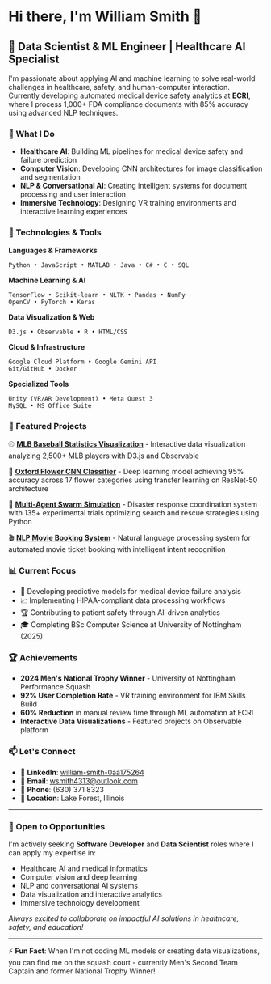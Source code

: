 # Hi there, I'm William Smith 👋

## 🔬 Data Scientist & ML Engineer | Healthcare AI Specialist

I'm passionate about applying AI and machine learning to solve real-world challenges in healthcare, safety, and human-computer interaction. Currently developing automated medical device safety analytics at **ECRI**, where I process 1,000+ FDA compliance documents with 85% accuracy using advanced NLP techniques.

### 🎯 What I Do
- **Healthcare AI**: Building ML pipelines for medical device safety and failure prediction
- **Computer Vision**: Developing CNN architectures for image classification and segmentation
- **NLP & Conversational AI**: Creating intelligent systems for document processing and user interaction
- **Immersive Technology**: Designing VR training environments and interactive learning experiences

### 🔧 Technologies & Tools

**Languages & Frameworks**
```
Python • JavaScript • MATLAB • Java • C# • C • SQL
```

**Machine Learning & AI**
```
TensorFlow • Scikit-learn • NLTK • Pandas • NumPy
OpenCV • PyTorch • Keras
```

**Data Visualization & Web**
```
D3.js • Observable • R • HTML/CSS
```

**Cloud & Infrastructure**
```
Google Cloud Platform • Google Gemini API
Git/GitHub • Docker
```

**Specialized Tools**
```
Unity (VR/AR Development) • Meta Quest 3
MySQL • MS Office Suite
```

### 🚀 Featured Projects

⚾ **[MLB Baseball Statistics Visualization](https://github.com/willsmith18/mlb-baseball-visualization)** - Interactive data visualization analyzing 2,500+ MLB players with D3.js and Observable

🌸 **[Oxford Flower CNN Classifier](https://github.com/willsmith18/Oxford-Flower-CNN-Classifier)** - Deep learning model achieving 95% accuracy across 17 flower categories using transfer learning on ResNet-50 architecture

🤖 **[Multi-Agent Swarm Simulation](https://github.com/willsmith18/Multi-Agent-Swarm-Simulation)** - Disaster response coordination system with 135+ experimental trials optimizing search and rescue strategies using Python

🎬 **[NLP Movie Booking System](https://github.com/willsmith18/NLP-Movie-Booking)** - Natural language processing system for automated movie ticket booking with intelligent intent recognition

### 📊 Current Focus

- 🔬 Developing predictive models for medical device failure analysis
- 📈 Implementing HIPAA-compliant data processing workflows
- 🏆 Contributing to patient safety through AI-driven analytics
- 🎓 Completing BSc Computer Science at University of Nottingham (2025)

### 🏆 Achievements

- **2024 Men's National Trophy Winner** - University of Nottingham Performance Squash
- **92% User Completion Rate** - VR training environment for IBM Skills Build
- **60% Reduction** in manual review time through ML automation at ECRI
- **Interactive Data Visualizations** - Featured projects on Observable platform

### 📫 Let's Connect

- 💼 **LinkedIn**: [william-smith-0aa175264](https://www.linkedin.com/in/william-smith-0aa175264)
- 📧 **Email**: wsmith4313@outlook.com
- 📱 **Phone**: (630) 371 8323
- 📍 **Location**: Lake Forest, Illinois

---

### 🎯 Open to Opportunities

I'm actively seeking **Software Developer** and **Data Scientist** roles where I can apply my expertise in:
- Healthcare AI and medical informatics
- Computer vision and deep learning
- NLP and conversational AI systems
- Data visualization and interactive analytics
- Immersive technology development

*Always excited to collaborate on impactful AI solutions in healthcare, safety, and education!*

---
⚡ **Fun Fact**: When I'm not coding ML models or creating data visualizations, you can find me on the squash court - currently Men's Second Team Captain and former National Trophy Winner!
